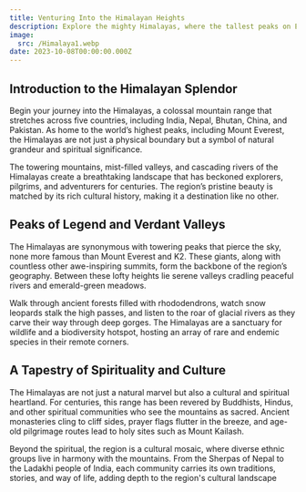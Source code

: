 ```yaml
---
title: Venturing Into the Himalayan Heights
description: Explore the mighty Himalayas, where the tallest peaks on Earth rise above lush valleys, offering a mesmerizing journey through nature, culture, and adventure.
image:
  src: /Himalaya1.webp
date: 2023-10-08T00:00:00.000Z
---
```


## Introduction to the Himalayan Splendor

Begin your journey into the Himalayas, a colossal mountain range that stretches across five countries, including India, Nepal, Bhutan, China, and Pakistan. As home to the world’s highest peaks, including Mount Everest, the Himalayas are not just a physical boundary but a symbol of natural grandeur and spiritual significance.

The towering mountains, mist-filled valleys, and cascading rivers of the Himalayas create a breathtaking landscape that has beckoned explorers, pilgrims, and adventurers for centuries. The region’s pristine beauty is matched by its rich cultural history, making it a destination like no other.

## Peaks of Legend and Verdant Valleys

The Himalayas are synonymous with towering peaks that pierce the sky, none more famous than Mount Everest and K2. These giants, along with countless other awe-inspiring summits, form the backbone of the region’s geography. Between these lofty heights lie serene valleys cradling peaceful rivers and emerald-green meadows.

Walk through ancient forests filled with rhododendrons, watch snow leopards stalk the high passes, and listen to the roar of glacial rivers as they carve their way through deep gorges. The Himalayas are a sanctuary for wildlife and a biodiversity hotspot, hosting an array of rare and endemic species in their remote corners.

## A Tapestry of Spirituality and Culture

The Himalayas are not just a natural marvel but also a cultural and spiritual heartland. For centuries, this range has been revered by Buddhists, Hindus, and other spiritual communities who see the mountains as sacred. Ancient monasteries cling to cliff sides, prayer flags flutter in the breeze, and age-old pilgrimage routes lead to holy sites such as Mount Kailash.

Beyond the spiritual, the region is a cultural mosaic, where diverse ethnic groups live in harmony with the mountains. From the Sherpas of Nepal to the Ladakhi people of India, each community carries its own traditions, stories, and way of life, adding depth to the region's cultural landscape
